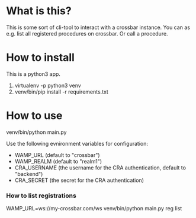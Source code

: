 What is this?
=============
This is some sort of cli-tool to interact with a crossbar instance.
You can as e.g. list all registered procedures on crossbar. Or call a procedure.


How to install
==============
This is a python3 app.
1. virtualenv -p python3 venv
2. venv/bin/pip install -r requirements.txt


How to use
==========
venv/bin/python main.py

Use the following evnironment variables for configuration:
- WAMP_URL (default to "crossbar")
- WAMP_REALM (default to "realm1")
- CRA_USERNAME (the username for the CRA authentication, default to "backend")
- CRA_SECRET (the secret for the CRA authentication)


### How to list registrations
WAMP_URL=ws://my-crossbar.com/ws venv/bin/python main.py reg list
